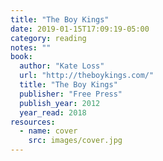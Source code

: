 ```yaml
---
title: "The Boy Kings"
date: 2019-01-15T17:09:19-05:00
category: reading
notes: ""
book:
  author: "Kate Loss"
  url: "http://theboykings.com/"
  title: "The Boy Kings"
  publisher: "Free Press"
  publish_year: 2012
  year_read: 2018
resources:
  - name: cover
    src: images/cover.jpg
---
```


